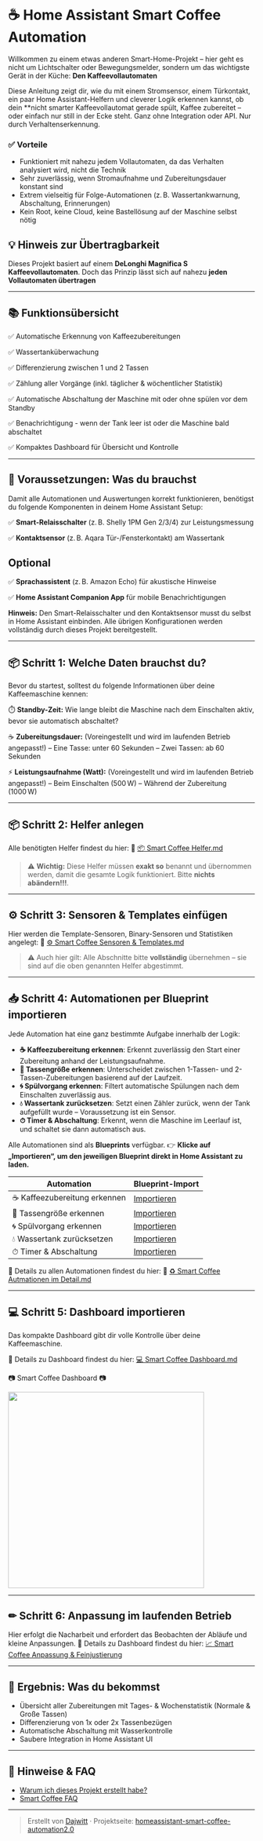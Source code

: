 # ☕ Home Assistant Smart Coffee Automation 

Willkommen zu einem etwas anderen Smart-Home-Projekt – hier geht es nicht um Lichtschalter oder Bewegungsmelder, sondern um das wichtigste Gerät in der Küche: **Den Kaffeevollautomaten**

Diese Anleitung zeigt dir, wie du mit einem Stromsensor, einem Türkontakt, ein paar Home Assistant-Helfern und cleverer Logik erkennen kannst, ob dein **nicht smarter Kaffeevollautomat gerade spült, Kaffee zubereitet – oder einfach nur still in der Ecke steht. Ganz ohne Integration oder API. Nur durch Verhaltenserkennung.

### ✅ Vorteile

- Funktioniert mit nahezu jedem Vollautomaten, da das Verhalten analysiert wird, nicht die Technik
- Sehr zuverlässig, wenn Stromaufnahme und Zubereitungsdauer konstant sind
- Extrem vielseitig für Folge-Automationen (z. B. Wassertankwarnung, Abschaltung, Erinnerungen)
- Kein Root, keine Cloud, keine Bastellösung auf der Maschine selbst nötig

 ## 💡 Hinweis zur Übertragbarkeit

Dieses Projekt basiert auf einem **DeLonghi Magnifica S Kaffeevollautomaten**. Doch das Prinzip lässt sich auf nahezu **jeden Vollautomaten übertragen**

---

## 📚 Funktionsübersicht

 ✅ Automatische Erkennung von Kaffeezubereitungen  

 ✅ Wassertanküberwachung  
 
 ✅ Differenzierung zwischen 1 und 2 Tassen  
 
 ✅ Zählung aller Vorgänge (inkl. täglicher & wöchentlicher Statistik)  
 
 ✅ Automatische Abschaltung der Maschine mit oder ohne spülen vor dem Standby  

 ✅ Benachrichtigung - wenn der Tank leer ist oder die Maschine bald abschaltet  
 
 ✅ Kompaktes Dashboard für Übersicht und Kontrolle

---

## 🔧 **Voraussetzungen: Was du brauchst**

Damit alle Automationen und Auswertungen korrekt funktionieren, benötigst du folgende Komponenten in deinem Home Assistant Setup:

✅ **Smart-Relaisschalter** (z. B. Shelly 1PM Gen 2/3/4) zur Leistungsmessung

✅ **Kontaktsensor** (z. B. Aqara Tür-/Fensterkontakt) am Wassertank

## **Optional**

✅ **Sprachassistent** (z. B. Amazon Echo) für akustische Hinweise

✅ **Home Assistant Companion App** für mobile Benachrichtigungen

**Hinweis:** Den Smart-Relaisschalter und den Kontaktsensor musst du selbst in Home Assistant einbinden. Alle übrigen Konfigurationen werden vollständig durch dieses Projekt bereitgestellt.

---

## 📦 **Schritt 1: Welche Daten brauchst du?**

Bevor du startest, solltest du folgende Informationen über deine Kaffeemaschine kennen:

⏱️ **Standby-Zeit:** Wie lange bleibt die Maschine nach dem Einschalten aktiv, bevor sie automatisch abschaltet?

☕ **Zubereitungsdauer:** (Voreingestellt und wird im laufenden Betrieb angepasst!)
– Eine Tasse: unter 60 Sekunden 
– Zwei Tassen: ab 60 Sekunden

⚡ **Leistungsaufnahme (Watt):** (Voreingestellt und wird im laufenden Betrieb angepasst!)
– Beim Einschalten (500 W)
– Während der Zubereitung (1000 W)

---

## 📦 Schritt 2: Helfer anlegen

Alle benötigten Helfer findest du hier:
📄 [📦 Smart Coffee Helfer.md](https://github.com/Dajwitt/homeassistant-smart-coffee-automation2.0/blob/main/%F0%9F%93%A6%20Smart%20Coffee%20Helfer.md)

> ⚠️ **Wichtig:** Diese Helfer müssen **exakt so** benannt und übernommen werden, damit die gesamte Logik funktioniert. Bitte **nichts abändern!!!**.

---

## ⚙ Schritt 3: Sensoren & Templates einfügen

Hier werden die Template-Sensoren, Binary-Sensoren und Statistiken angelegt:
📄 [⚙ Smart Coffee Sensoren & Templates.md](https://github.com/Dajwitt/homeassistant-smart-coffee-automation2.0/blob/main/%E2%9A%99%20Smart%20Coffee%20Sensoren%20%26%20Templates.md)

> ⚠️ Auch hier gilt: Alle Abschnitte bitte **vollständig** übernehmen – sie sind auf die oben genannten Helfer abgestimmt.

---

## 📥 Schritt 4: Automationen per Blueprint importieren

Jede Automation hat eine ganz bestimmte Aufgabe innerhalb der Logik:

* **☕ Kaffeezubereitung erkennen**: Erkennt zuverlässig den Start einer Zubereitung anhand der Leistungsaufnahme.
* **🍵 Tassengröße erkennen**: Unterscheidet zwischen 1-Tassen- und 2-Tassen-Zubereitungen basierend auf der Laufzeit.
* **🌀 Spülvorgang erkennen**: Filtert automatische Spülungen nach dem Einschalten zuverlässig aus.
* **💧 Wassertank zurücksetzen**: Setzt einen Zähler zurück, wenn der Tank aufgefüllt wurde – Voraussetzung ist ein Sensor.
* **⏱ Timer & Abschaltung**: Erkennt, wenn die Maschine im Leerlauf ist, und schaltet sie dann automatisch aus.

Alle Automationen sind als **Blueprints** verfügbar.
👉 **Klicke auf „Importieren“, um den jeweiligen Blueprint direkt in Home Assistant zu laden.**

| Automation                   | Blueprint-Import                                                                                                                                                                                                   |
| ---------------------------- | ------------------------------------------------------------------------------------------------------------------------------------------------------------------------------------------------------------------ |
| ☕ Kaffeezubereitung erkennen | [Importieren](https://my.home-assistant.io/redirect/blueprint_import/?blueprint_url=https%3A%2F%2Fgist.github.com%2FDajwitt%2F742f2a1b079aafa4c80e378e42038555) |
| 🍵 Tassengröße erkennen      | [Importieren](https://my.home-assistant.io/redirect/blueprint_import/?blueprint_url=https%3A%2F%2Fgist.github.com%2FDajwitt%2F9e9aa8203902c0265c80f30f64cc5911)    |
| 🌀 Spülvorgang erkennen      | [Importieren](https://my.home-assistant.io/redirect/blueprint_import/?blueprint_url=https%3A%2F%2Fgist.github.com%2FDajwitt%2F7b47fb55c00832db02cb799baef7181f%2Fedit)      |
| 💧 Wassertank zurücksetzen   | [Importieren](https://my.home-assistant.io/redirect/blueprint_import/?blueprint_url=https%3A%2F%2Fgist.github.com%2FDajwitt%2F70d522b2e358cca27c41e225abe3b458)     |
| ⏱ Timer & Abschaltung        | [Importieren](https://my.home-assistant.io/redirect/blueprint_import/?blueprint_url=https%3A%2F%2Fgist.github.com%2FDajwitt%2F5382905d489eb4275bd5b57c16ff1849)      |

📑 Details zu allen Automationen findest du hier:
📄 [♻️ Smart Coffee Autmationen im Detail.md](https://github.com/Dajwitt/homeassistant-smart-coffee-automation2.0/blob/main/%E2%99%BB%EF%B8%8F%20Smart%20Coffee%20Autmationen%20im%20Detail.md)

---

## 💻 Schritt 5: Dashboard importieren

Das kompakte Dashboard gibt dir volle Kontrolle über deine Kaffeemaschine.

📑 Details zu Dashboard findest du hier: [💻 Smart Coffee Dashboard.md](https://github.com/Dajwitt/homeassistant-smart-coffee-automation2.0/blob/main/%F0%9F%92%BB%20Smart%20Coffee%20Dashboard.md)

📷 Smart Coffee Dashboard 📷


<img src="https://github.com/Dajwitt/dajwitt_workplace2/blob/main/Screenshot%202025-06-29%2020.51.34.png" width="400"/>

---

## ✏ Schritt 6: Anpassung im laufenden Betrieb

Hier erfolgt die Nacharbeit und erfordert das Beobachten der Abläufe und kleine Anpassungen. 📑 Details zu Dashboard findest du hier:  [📈 Smart Coffee Anpassung & Feinjustierung](https://github.com/Dajwitt/homeassistant-smart-coffee-automation2.0/blob/main/%F0%9F%93%88%20Smart%20Coffee%20Anpassung%20%26%20Feinjustierung.md)

---

## 🧪 Ergebnis: Was du bekommst

* Übersicht aller Zubereitungen mit Tages- & Wochenstatistik (Normale & Große Tassen)
* Differenzierung von 1x oder 2x Tassenbezügen
* Automatische Abschaltung mit Wasserkontrolle
* Saubere Integration in Home Assistant UI

---

## 💬 Hinweise & FAQ

* [Warum ich dieses Projekt erstellt habe?](https://github.com/Dajwitt/homeassistant-smart-coffee-automation2.0/blob/main/%E2%9D%94%20Warum%20dieses%20Projekt.md)
* [Smart Coffee FAQ](https://github.com/Dajwitt/homeassistant-smart-coffee-automation2.0/blob/main/%F0%9F%92%AC%20Smart%20Coffee%20FAQ.md)


---

> Erstellt von [Dajwitt](https://github.com/Dajwitt) · Projektseite: [homeassistant-smart-coffee-automation2.0](https://github.com/Dajwitt/homeassistant-smart-coffee-automation2.0)
